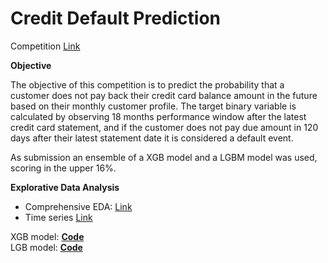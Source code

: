 # Credit Default Prediction

Competition [Link](https://www.kaggle.com/competitions/amex-default-prediction)

<b>Objective  </b>

The objective of this competition is to predict the probability that a customer does not pay back their credit card balance amount in the future based on their monthly customer profile. The target binary variable is calculated by observing 18 months performance window after the latest credit card statement, and if the customer does not pay due amount in 120 days after their latest statement date it is considered a default event.

As submission an ensemble of a XGB model and a LGBM model was used, scoring in the upper 16%.

<b>Explorative Data Analysis  </b>
* Comprehensive EDA: [Link](https://github.com/pyagoubi/Credit-Default-Prediction/blob/main/Amex_EDA.ipynb)
* Time series [Link]()

XGB model: **[Code](https://github.com/pyagoubi/Credit-Default-Prediction/blob/main/Amex_XGBoost.ipynb)**   
LGB model: **[Code](https://github.com/pyagoubi/Credit-Default-Prediction/blob/main/Amex_LGBM.ipynb)** 
